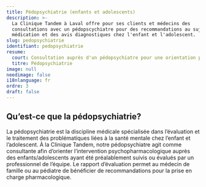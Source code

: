 ```yaml
---
title: Pédopsychiatrie (enfants et adolescents)
description: >-
  La Clinique Tandem à Laval offre pour ses clients et médecins des
  consultations avec un pédopscychiatre pour des recommandations au sujet de la
  médication et des avis diagnostiques chez l'enfant et l'adolescent.
slug: pedopsychiatrie
identifiant: pedopsychiatrie
resume:
  court: Consultation auprès d'un pédopsychiatre pour une orientation pharmacologique
  titre: Pédopsychiatrie
image: null
needimage: false
i18nlanguage: fr
ordre: 3
draft: false
---
```

## Qu’est-ce que la pédopsychiatrie?

La pédopsychiatrie est la discipline médicale spécialisée dans l’évaluation et le traitement des problématiques liées à la santé mentale chez l’enfant et l’adolescent. À la Clinique Tandem, notre pédopsychiatre agit comme consultante afin d’orienter l’intervention psychopharmacologique auprès des enfants/adolescents ayant été préalablement suivis ou évalués par un professionnel de l’équipe. Le rapport d’évaluation permet au médecin de famille ou au pédiatre de bénéficier de recommandations pour la prise en charge pharmacologique.
